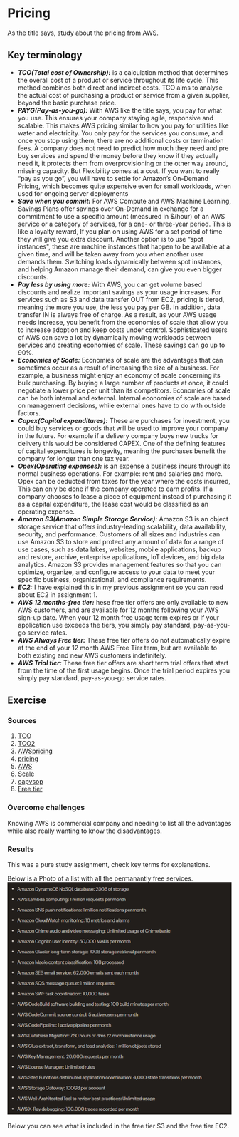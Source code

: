 # Pricing
As the title says, study about the pricing from AWS.


## Key terminology
- ***TCO(Total cost of Ownership):*** is a calculation method that determines the overall cost of a product or service throughout its life cycle. This method combines both direct and indirect costs. TCO aims to analyse the actual cost of purchasing a product or service from a given supplier, beyond the basic purchase price.
- ***PAYG(Pay-as-you-go):*** With AWS like the title says, you pay for what you use. This ensures your company staying agile, responsive and scalable. This makes AWS pricing similar to how you pay for utilities like water and electricity. You only pay for the services you consume, and once you stop using them, there are no additional costs or termination fees. A company does not need to predict how much they need and pre buy services and spend the money before they know if they actually need it, it protects them from overprovisioning or the other way around, missing capacity. But Flexibility comes at a cost. If you want to really “pay as you go”, you will have to settle for Amazon’s On-Demand Pricing, which becomes quite expensive even for small workloads, when used for ongoing server deployments
- ***Save when you commit:*** For AWS Compute and AWS Machine Learning, Savings Plans offer savings over On-Demand in exchange for a commitment to use a specific amount (measured in $/hour) of an AWS service or a category of services, for a one- or three-year period. This is like a loyalty reward, If you plan on using AWS for a set period of time they will give you extra discount. 
Another option is to use “spot instances", these are machine instances that happen to be available at a given time, and will be taken away from you when another user demands them. Switching loads dynamically between spot instances, and helping Amazon manage their demand, can give you even bigger discounts.
- ***Pay less by using more:*** With AWS, you can get volume based discounts and realize important savings as your usage increases. For services such as S3 and data transfer OUT from EC2, pricing is tiered, meaning the more you use, the less you pay per GB. In addition, data transfer IN is always free of charge. As a result, as your AWS usage needs increase, you benefit from the economies of scale that allow you to increase adoption and keep costs under control. Sophisticated users of AWS can save a lot by dynamically moving workloads between services and creating economies of scale. These savings can go up to 90%.
- ***Economies of Scale:*** Economies of scale are the advantages that can sometimes occur as a result of increasing the size of a business. For example, a business might enjoy an economy of scale concerning its bulk purchasing. By buying a large number of products at once, it could negotiate a lower price per unit than its competitors. Economies of scale can be both internal and external. Internal economies of scale are based on management decisions, while external ones have to do with outside factors.
- ***Capex(Capital expenditures):*** These are purchases for investment, you could buy services or goods that will be used to improve your company in the future. For example if a delivery company buys new trucks for delivery this would be considered CAPEX. One of the defining features of capital expenditures is longevity, meaning the purchases benefit the company for longer than one tax year.
- ***Opex(Operating expenses):*** is an expense a business incurs through its normal business operations. For example: rent and salaries and more. Opex can be deducted from taxes for the year where the costs incurred, This can only be done if the company operated to earn profits.
If a company chooses to lease a piece of equipment instead of purchasing it as a capital expenditure, the lease cost would be classified as an operating expense.
- ***Amazon S3(Amazon Simple Storage Service):*** Amazon S3 is an object storage service that offers industry-leading scalability, data availability, security, and performance. Customers of all sizes and industries can use Amazon S3 to store and protect any amount of data for a range of use cases, such as data lakes, websites, mobile applications, backup and restore, archive, enterprise applications, IoT devices, and big data analytics. Amazon S3 provides management features so that you can optimize, organize, and configure access to your data to meet your specific business, organizational, and compliance requirements.
- ***EC2:*** I have explained this in my previous assignment so you can read about EC2 in assignment 1.
- ***AWS 12 months-free tier:*** hese free tier offers are only available to new AWS customers, and are available for 12 months following your AWS sign-up date. When your 12 month free usage term expires or if your application use exceeds the tiers, you simply pay standard, pay-as-you-go service rates.
- ***AWS Always Free tier:***  These free tier offers do not automatically expire at the end of your 12 month AWS Free Tier term, but are available to both existing and new AWS customers indefinitely.
- ***AWS Trial tier:*** These free tier offers are short term trial offers that start from the time of the first usage begins. Once the trial period expires you simply pay standard, pay-as-you-go service rates.



## Exercise
### Sources
1. [TCO](https://www.manutan.com/blog/en/glossary/understanding-tco-total-cost-of-ownership-origins-definition-calculation-advantages-and-so-on)
2. [TCO2](https://www.investopedia.com/terms/t/totalcostofownership.asp#:~:text=The%20total%20cost%20of%20ownership%20(TCO)%20is%20the%20purchase%20price,its%20value%20is%20over%20time.)
3. [AWSpricing](https://aws.amazon.com/pricing/)
4. [pricing](https://dzone.com/articles/the-cost-of-the-cloud-the-ultimate-aws-pricing-gui#:~:text=Amazon%20Web%20Services%20advertises%20four,has%20driven%20AWS's%20stellar%20growth.)
5. [AWS](https://aws.amazon.com/s3/pricing/)
6. [Scale](https://www.investopedia.com/terms/e/economiesofscale.asp#:~:text=Economies%20of%20scale%20are%20the,per%20unit%20than%20its%20competitors.)
7. [capvsop](https://www.investopedia.com/ask/answers/112814/whats-difference-between-capital-expenditures-capex-and-operational-expenditures-opex.asp#:~:text=Capital%20expenditures%20(CAPEX)%20are%20major,to%20keep%20its%20business%20operational.)
8. [Free tier](https://capiche.com/q/what-does-the-aws-free-tier-include)



### Overcome challenges
Knowing AWS is commercial company and needing to list all the advantages while also really wanting to know the disadvantages.

### Results
This was a pure study assignment, check key terms for explanations.

Below is a Photo of a list with all the permanantly free services.
![SS](../../00_includes/AWS-02/freetier.png)

Below you can see what is included in the free tier S3 and the free tier EC2.
